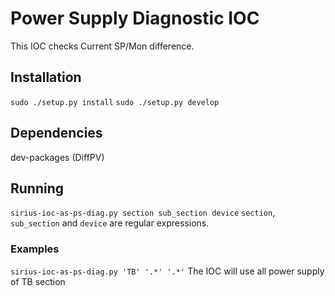 # Power Supply Diagnostic IOC
This IOC checks Current SP/Mon difference.

## Installation
`sudo ./setup.py install`
`sudo ./setup.py develop`

## Dependencies
dev-packages (DiffPV)

## Running
`sirius-ioc-as-ps-diag.py section sub_section device`
`section`, `sub_section` and `device` are regular expressions.
### Examples
`sirius-ioc-as-ps-diag.py 'TB' '.*' '.*'` The IOC will use all power supply of TB section
